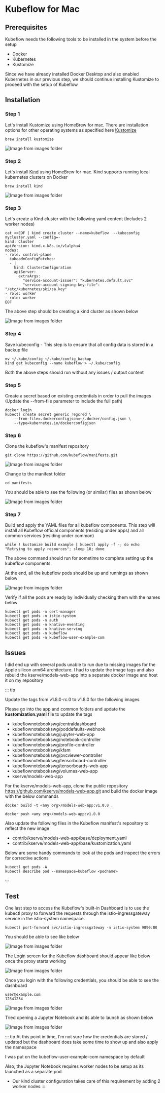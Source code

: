 # Kubeflow for Mac

## Prerequisites
Kubeflow needs the following tools to be installed in the system before the setup 

* Docker
* Kubernetes
* Kustomize

Since we have already installed Docker Desktop and also enabled Kubernetes in our previous step, we should continue installing Kustomize to proceed with the setup of Kubeflow

## Installation

### Step 1

Let's install Kustomize using HomeBrew for mac. There are installation options for other operating systems as specified here
[Kustomize](https://kubectl.docs.kubernetes.io/installation/kustomize/)

```
brew install kustomize
```

![Image from images folder](~@source/images/kubeflow/kustomize_install.png)

### Step 2

Let's install [Kind](https://kind.sigs.k8s.io/) using HomeBrew for mac. Kind supports running local kubernetes clusters on Docker

```
brew install kind
```

![Image from images folder](~@source/images/kubeflow/kind_install.png)


### Step 3

Let's create a Kind cluster with the following yaml content (Includes 2 worker nodes)

```
cat <<EOF | kind create cluster --name=kubeflow  --kubeconfig mycluster.yaml --config=-
kind: Cluster
apiVersion: kind.x-k8s.io/v1alpha4
nodes:
- role: control-plane
  kubeadmConfigPatches:
  - |
    kind: ClusterConfiguration
    apiServer:
      extraArgs:
        "service-account-issuer": "kubernetes.default.svc"
        "service-account-signing-key-file": "/etc/kubernetes/pki/sa.key"
- role: worker
- role: worker
EOF
```

The above step should be creating a kind cluster as shown below 

![Image from images folder](~@source/images/kubeflow/kind_cluster.png)

### Step 4

Save kubeconfig - This step is to ensure that all config data is stored in a backup file

```
mv ~/.kube/config ~/.kube/config_backup
kind get kubeconfig --name kubeflow > ~/.kube/config
```
Both the above steps should run without any issues / output content

### Step 5

Create a secret based on existing credentials in order to pull the images (Update the --from-file parameter to include the full path)

```
docker login
kubectl create secret generic regcred \
    --from-file=.dockerconfigjson=~/.docker/config.json \
    --type=kubernetes.io/dockerconfigjson
```

### Step 6

Clone the kubeflow's manifest repository

```
git clone https://github.com/kubeflow/manifests.git
```

![Image from images folder](~@source/images/kubeflow/Kubeflow_manifest_clone.png)

Change to the manifest folder

```
cd manifests
```
You should be able to see the following (or similar) files as shown below

![Image from images folder](~@source/images/kubeflow/Kubeflow_manifest_folder.png)

### Step 7

Build and apply the YAML files for all kubeflow components. This step will install all Kubeflow official components (residing under apps) and all common services (residing under common) 

```
while ! kustomize build example | kubectl apply -f -; do echo "Retrying to apply resources"; sleep 10; done
```

The above command should run for sometime to complete setting up the kubeflow components.  

At the end, all the kubeflow pods should be up and runnings as shown below

![Image from images folder](~@source/images/kubeflow/Kubeflow_pods_running.png)

Verify if all the pods are ready by individually checking them with the names below

```
kubectl get pods -n cert-manager
kubectl get pods -n istio-system
kubectl get pods -n auth
kubectl get pods -n knative-eventing
kubectl get pods -n knative-serving
kubectl get pods -n kubeflow
kubectl get pods -n kubeflow-user-example-com
```

## Issues
I did end up with several pods unable to run due to missing images for the Apple silicon arm64 architecture. I had to update the image tags and also rebuild the kserve/models-web-app into a separate docker image and host it on my repository

::: tip

Update the tags from v1.8.0-rc.0 to v1.8.0 for the following images 

Please go into the app and common folders and update the <b>kustomization.yaml</b> file to update the tags 

* kubeflownotebookswg/centraldashboard
* kubeflownotebookswg/poddefaults-webhook
* kubeflownotebookswg/jupyter-web-app
* kubeflownotebookswg/notebook-controller
* kubeflownotebookswg/profile-controller
* kubeflownotebookswg/kfam
* kubeflownotebookswg/pvcviewer-controller
* kubeflownotebookswg/tensorboard-controller
* kubeflownotebookswg/tensorboards-web-app
* kubeflownotebookswg/volumes-web-app
* kserve/models-web-app

For the kserve/models-web-app, clone the public repository <https://github.com/kserve/models-web-app.git> and build the docker image with the below commands

```
docker build -t <any org>/models-web-app:v1.0.0 .

docker push <any org>/models-web-app:v1.0.0

```
Also update the following files in the Kubeflow manifest's repository to reflect the new image 

* contrib/kserve/models-web-app/base/deployment.yaml
* contrib/kserve/models-web-app/base/kustomization.yaml

Below are some handy commands to look at the pods and inspect the errors for corrective actions

```
kubectl get pods -A
kubectl describe pod --namespace=kubeflow <podname>
```

:::

## Test

One last step to access the Kubeflow's built-in Dashboard is to use the kubectl proxy to forward the requests through the istio-ingressgateway service in the istio-system namespace.

```
kubectl port-forward svc/istio-ingressgateway -n istio-system 9090:80
```

You should be able to see like below

![Image from images folder](~@source/images/kubeflow/Kubeflow_dashboard_proxy.png)

The Login screen for the Kubeflow dashboard should appear like below once the proxy starts working

![Image from images folder](~@source/images/kubeflow/Kubeflow_dashboard_login.png)

Once you login with the following credentials, you should be able to see the dashboard

```
user@example.com
12341234
```
![Image from images folder](~@source/images/kubeflow/Kubeflow_dashboard.png)

Tried opening a Jupyter Notebook and its able to launch as shown below

![Image from images folder](~@source/images/kubeflow/kubeflow_jupyter_notebook.png)


::: tip
At this point in time, I'm not sure how the credentials are stored / updated but the dashboard does take some time to show up and also apply the namespace 

I was put on the kubeflow-user-example-com namespace by default 

Also, the Jupyter Notebook requires worker nodes to be setup as its launched as a separate pod
- Our kind cluster configuration takes care of this requirement by adding 2 worker nodes 
:::

